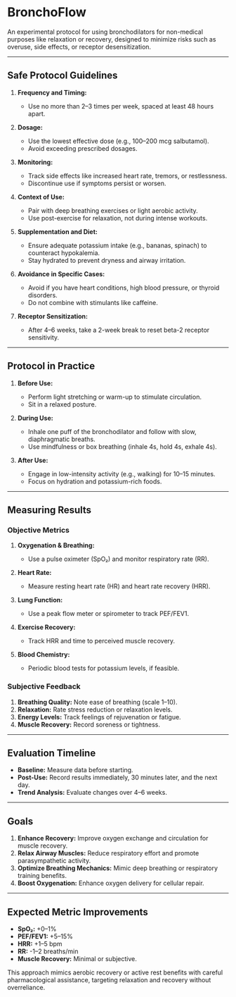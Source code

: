 # BronchoFlow

An experimental protocol for using bronchodilators for non-medical purposes like relaxation or recovery, designed to minimize risks such as overuse, side effects, or receptor desensitization.

---

## Safe Protocol Guidelines

1. **Frequency and Timing:**
   - Use no more than 2–3 times per week, spaced at least 48 hours apart.

2. **Dosage:**
   - Use the lowest effective dose (e.g., 100–200 mcg salbutamol).
   - Avoid exceeding prescribed dosages.

3. **Monitoring:**
   - Track side effects like increased heart rate, tremors, or restlessness.
   - Discontinue use if symptoms persist or worsen.

4. **Context of Use:**
   - Pair with deep breathing exercises or light aerobic activity.
   - Use post-exercise for relaxation, not during intense workouts.

5. **Supplementation and Diet:**
   - Ensure adequate potassium intake (e.g., bananas, spinach) to counteract hypokalemia.
   - Stay hydrated to prevent dryness and airway irritation.

6. **Avoidance in Specific Cases:**
   - Avoid if you have heart conditions, high blood pressure, or thyroid disorders.
   - Do not combine with stimulants like caffeine.

7. **Receptor Sensitization:**
   - After 4–6 weeks, take a 2-week break to reset beta-2 receptor sensitivity.

---

## Protocol in Practice

1. **Before Use:**
   - Perform light stretching or warm-up to stimulate circulation.
   - Sit in a relaxed posture.

2. **During Use:**
   - Inhale one puff of the bronchodilator and follow with slow, diaphragmatic breaths.
   - Use mindfulness or box breathing (inhale 4s, hold 4s, exhale 4s).

3. **After Use:**
   - Engage in low-intensity activity (e.g., walking) for 10–15 minutes.
   - Focus on hydration and potassium-rich foods.

---

## Measuring Results

### Objective Metrics
1. **Oxygenation & Breathing:**
   - Use a pulse oximeter (SpO₂) and monitor respiratory rate (RR).

2. **Heart Rate:**
   - Measure resting heart rate (HR) and heart rate recovery (HRR).

3. **Lung Function:**
   - Use a peak flow meter or spirometer to track PEF/FEV1.

4. **Exercise Recovery:**
   - Track HRR and time to perceived muscle recovery.

5. **Blood Chemistry:**
   - Periodic blood tests for potassium levels, if feasible.

### Subjective Feedback
1. **Breathing Quality:** Note ease of breathing (scale 1–10).
2. **Relaxation:** Rate stress reduction or relaxation levels.
3. **Energy Levels:** Track feelings of rejuvenation or fatigue.
4. **Muscle Recovery:** Record soreness or tightness.

---

## Evaluation Timeline
- **Baseline:** Measure data before starting.
- **Post-Use:** Record results immediately, 30 minutes later, and the next day.
- **Trend Analysis:** Evaluate changes over 4–6 weeks.

---

## Goals

1. **Enhance Recovery:** Improve oxygen exchange and circulation for muscle recovery.
2. **Relax Airway Muscles:** Reduce respiratory effort and promote parasympathetic activity.
3. **Optimize Breathing Mechanics:** Mimic deep breathing or respiratory training benefits.
4. **Boost Oxygenation:** Enhance oxygen delivery for cellular repair.

---

## Expected Metric Improvements
- **SpO₂:** +0–1%
- **PEF/FEV1:** +5–15%
- **HRR:** +1–5 bpm
- **RR:** -1–2 breaths/min
- **Muscle Recovery:** Minimal or subjective.

This approach mimics aerobic recovery or active rest benefits with careful pharmacological assistance, targeting relaxation and recovery without overreliance.
